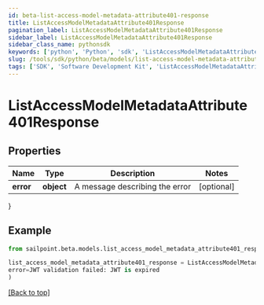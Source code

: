 ```yaml
---
id: beta-list-access-model-metadata-attribute401-response
title: ListAccessModelMetadataAttribute401Response
pagination_label: ListAccessModelMetadataAttribute401Response
sidebar_label: ListAccessModelMetadataAttribute401Response
sidebar_class_name: pythonsdk
keywords: ['python', 'Python', 'sdk', 'ListAccessModelMetadataAttribute401Response', 'BetaListAccessModelMetadataAttribute401Response'] 
slug: /tools/sdk/python/beta/models/list-access-model-metadata-attribute401-response
tags: ['SDK', 'Software Development Kit', 'ListAccessModelMetadataAttribute401Response', 'BetaListAccessModelMetadataAttribute401Response']
---
```


# ListAccessModelMetadataAttribute401Response


## Properties

Name | Type | Description | Notes
------------ | ------------- | ------------- | -------------
**error** | **object** | A message describing the error | [optional] 
}

## Example

```python
from sailpoint.beta.models.list_access_model_metadata_attribute401_response import ListAccessModelMetadataAttribute401Response

list_access_model_metadata_attribute401_response = ListAccessModelMetadataAttribute401Response(
error=JWT validation failed: JWT is expired
)

```
[[Back to top]](#) 

